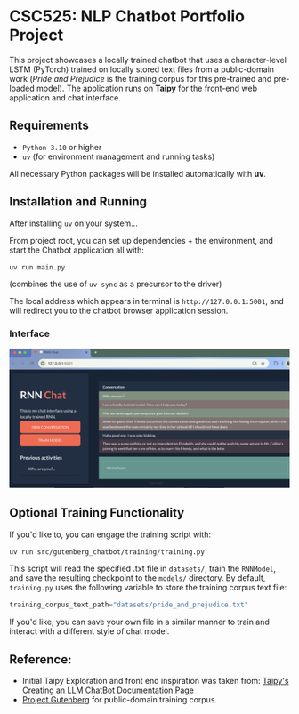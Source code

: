 # CSC525: NLP Chatbot Portfolio Project

This project showcases a locally trained chatbot that uses a character-level LSTM (PyTorch) trained on locally stored text files from a public-domain work (*Pride and Prejudice* is the training corpus for this pre-trained and pre-loaded model). The application runs on **Taipy** for the front-end web application and chat interface.

## Requirements

- `Python 3.10` or higher
- `uv` (for environment management and running tasks)

All necessary Python packages will be installed automatically with **uv**.

## Installation and Running

After installing `uv` on your system...

From project root, you can set up dependencies + the environment, and start the Chatbot application all with:
```sh
uv run main.py
```

(combines the use of `uv sync` as a precursor to the driver)

The local address which appears in terminal is `http://127.0.0.1:5001`, and will redirect you to the chatbot browser application session.


### Interface
![title](static/RNN%20Chat%20Demo%20screenshot.png)


## Optional Training Functionality
If you'd like to, you can engage the training script with:
```bash
uv run src/gutenberg_chatbot/training/training.py
```

This script will read the specified .txt file in `datasets/`, train the `RNNModel`, and save the resulting checkpoint to the `models/` directory.
By default, `training.py` uses the following variable to store the training corpus text file:
```py
training_corpus_text_path="datasets/pride_and_prejudice.txt"
```

If you'd like, you can save your own file in a similar manner to train and interact with a different style of chat model.

## Reference:
- Initial Taipy Exploration and front end inspiration was taken from:
[Taipy's Creating an LLM ChatBot Documentation Page](https://docs.taipy.io/en/release-3.0/knowledge_base/tutorials/chatbot/)
- [Project Gutenberg](https://www.gutenberg.org/) for public-domain training corpus.